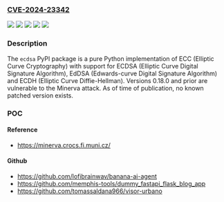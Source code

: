 ### [CVE-2024-23342](https://cve.mitre.org/cgi-bin/cvename.cgi?name=CVE-2024-23342)
![](https://img.shields.io/static/v1?label=Product&message=python-ecdsa&color=blue)
![](https://img.shields.io/static/v1?label=Version&message=%3C%3D%200.18.0%20&color=brightgreen)
![](https://img.shields.io/static/v1?label=Vulnerability&message=CWE-203%3A%20Observable%20Discrepancy&color=brightgreen)
![](https://img.shields.io/static/v1?label=Vulnerability&message=CWE-208%3A%20Observable%20Timing%20Discrepancy&color=brightgreen)
![](https://img.shields.io/static/v1?label=Vulnerability&message=CWE-385%3A%20Covert%20Timing%20Channel&color=brightgreen)

### Description

The `ecdsa` PyPI package is a pure Python implementation of ECC (Elliptic Curve Cryptography) with support for ECDSA (Elliptic Curve Digital Signature Algorithm), EdDSA (Edwards-curve Digital Signature Algorithm) and ECDH (Elliptic Curve Diffie-Hellman). Versions 0.18.0 and prior are vulnerable to the Minerva attack. As of time of publication, no known patched version exists.

### POC

#### Reference
- https://minerva.crocs.fi.muni.cz/

#### Github
- https://github.com/lofibrainwav/banana-ai-agent
- https://github.com/memphis-tools/dummy_fastapi_flask_blog_app
- https://github.com/tomassaldana966/visor-urbano

